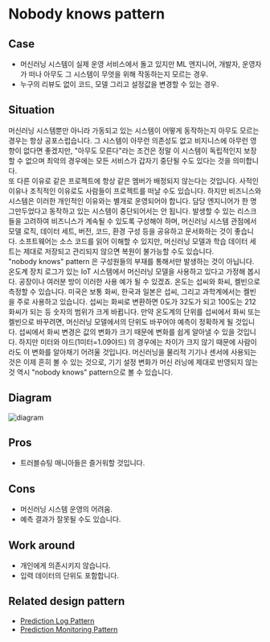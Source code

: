 # Nobody knows pattern

## Case
- 머신러닝 시스템이 실제 운영 서비스에서 돌고 있지만 ML 엔지니어, 개발자, 운영자가 떠나 아무도 그 시스템이 무엇을 위해 작동하는지 모르는 경우. 
- 누구의 리뷰도 없이 코드, 모델 그리고 설정값을 변경할 수 있는 경우. 

## Situation
머신러닝 시스템뿐만 아니라 가동되고 있는 시스템이 어떻게 동작하는지 아무도 모르는 경우는 항상 공포스럽습니다. 그 시스템이 아무런 의존성도 없고 비지니스에 아무런 영향이 없다면 좋겠지만, "아무도 모른다"라는 조건은 정말 이 시스템이 독립적인지 보장할 수 없으며 최악의 경우에는 모든 서비스가 갑자기 중단될 수도 있다는 것을 의미합니다.<br>
또 다른 이유로 같은 프로젝트에 항상 같은 멤버가 배정되지 않는다는 것입니다. 사적인 이유나 조직적인 이유로도 사람들이 프로젝트를 떠날 수도 있습니다. 하지만 비즈니스와 시스템은 이러한 개인적인 이유와는 별개로 운영되어야 합니다. 담당 엔지니어가 한 명 그만두었다고 동작하고 있는 시스템이 중단되어서는 안 됩니다. 발생할 수 있는 리스크들을 고려하여 비즈니스가 계속될 수 있도록 구성해야 하며, 머신러닝 시스템 관점에서 모델 로직, 데이터 세트, 버전, 코드, 환경 구성 등을 공유하고 문서화하는 것이 좋습니다. 소프트웨어는 소스 코드를 읽어 이해할 수 있지만, 머신러닝 모델과 학습 데이터 세트는 제대로 저장되고 관리되지 않으면 복원이 불가능할 수도 있습니다. <br>
"nobody knows" pattern 은 구성원들의 부재를 통해서만 발생하는 것이 아닙니다. 온도계 장치 로그가 있는 IoT 시스템에서 머신러닝 모델을 사용하고 있다고 가정해 봅시다. 공장이나 여러분 방이 이러한 사용 예가 될 수 있겠죠. 온도는 섭씨와 화씨, 켈빈으로 측정할 수 있습니다. 미국은 보통 화씨, 한국과 일본은 섭씨, 그리고 과학계에서는 켈빈을 주로 사용하고 있습니다. 섭씨는 화씨로 변환하면 0도가 32도가 되고 100도는 212 화씨가 되는 등 숫자의 범위가 크게 바뀝니다. 만약 온도계의 단위를 섭씨에서 화씨 또는 켈빈으로 바꾸려면, 머신러닝 모델에서의 단위도 바꾸어야 예측이 정확하게 될 것입니다. 섭씨에서 화씨 변경은 값의 변화가 크기 때문에 변화를 쉽게 알아낼 수 있을 것입니다. 하지만 미터와 야드(1미터=1.09야드) 의 경우에는 차이가 크지 않기 때문에 사람이라도 이 변화를 알아채기 어려울 것입니다. 머신러닝을 물리적 기기나 센서에 사용되는 것은 이제 흔히 볼 수 있는 것으로, 기기 설정 변화가 머신 러닝에 제대로 반영되지 않는 것 역시 "nobody knows" pattern으로 볼 수 있습니다.

## Diagram
![diagram](diagram.png)


## Pros
- 트러블슈팅 매니아들은 즐거워할 것입니다. 

## Cons
- 머신러닝 시스템 운영의 어려움.
- 예측 결과가 잘못될 수도 있습니다.

## Work around
- 개인에게 의존시키지 않습니다. 
- 입력 데이터의 단위도 포함합니다.

## Related design pattern
- [Prediction Log Pattern](./Operation-patterns/Prediction-log-pattern/design_en.md)
- [Prediction Monitoring Pattern](./Operation-patterns/Prediction-monitoring-pattern/design_en.md)
